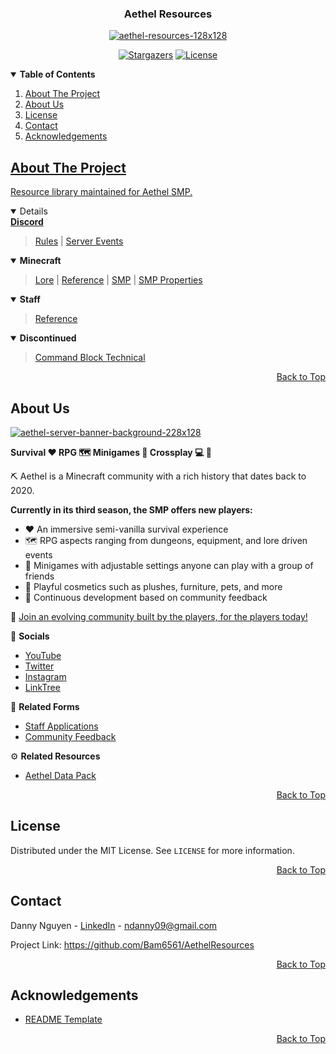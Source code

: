 <a name="top"></a>

<!-- LOGO -->
<div align="center">
  <h3>Aethel Resources</h3>
  <a href="https://github.com/Bam6561/AethelResources">
    <img src="https://i.ibb.co/znQK6hY/aethel-resources-128x128.png" alt="aethel-resources-128x128">
  </a>
  
  [![Stargazers][stars-shield]][stars-url] [![License][license-shield]][license-url]
</div>

<!-- TABLE OF CONTENTS -->
<details open> 
  <summary><b> Table of Contents </b></summary>
  <ol>
    <li><a href="#about-the-project"> About The Project </a></li>
    <li><a href="#about-us"> About Us </a></li>
    <li><a href="#license"> License </a></li>
    <li><a href="#contact"> Contact <a/></li>
    <li><a href="#acknowledgements"> Acknowledgements </li>
</details>

<!-- ABOUT THE PROJECT -->
## About The Project
Resource library maintained for Aethel SMP. 

<details open>
  <summary><b> Discord </b></summary>
  
  > [Rules](https://github.com/Bam6561/AethelResources/blob/main/Documents/Discord/aethel_discord_rules.pdf) | [Server Events](https://github.com/Bam6561/AethelResources/blob/main/Documents/Discord/aethel_discord_events.pdf)
</details>

<details open>
  <summary><b> Minecraft </b></summary>
  
  > [Lore](https://github.com/Bam6561/AethelResources/blob/main/Documents/Minecraft/aethel_smp_lore.pdf) | [Reference](https://github.com/Bam6561/AethelResources/blob/main/Documents/Minecraft/aethel_smp_reference.pdf) | [SMP](https://github.com/Bam6561/AethelResources/blob/main/Documents/Minecraft/aethel_smp.pdf) | [SMP Properties](https://github.com/Bam6561/AethelResources/blob/main/Documents/Minecraft/aethel_smp_properties.pdf) 
</details>

<details open>
  <summary><b> Staff </b></summary>
  
  > [Reference](https://github.com/Bam6561/AethelResources/blob/main/Documents/Staff/aethel_staff_reference.pdf)
</details>

<details open>
  <summary><b> Discontinued </b></summary>
  
  > [Command Block Technical](https://github.com/Bam6561/AethelResources/blob/main/Documents/Discontinued/aethel_minecraft_command_block_technical.pdf)
</details>

<p align="right"><a href="#top">Back to Top</a></p>

<!-- ABOUT US -->
## About Us
<a href="https://discord.gg/FzeC4aC6Tg">
  <img src="https://i.ibb.co/m43zN8N/aethel-server-banner-background-228x128.jpg" alt="aethel-server-banner-background-228x128">
</a>

**Survival ❤️ RPG 🗺️ Minigames 🧨 Crossplay 💻 📱**

⛏️ Aethel is a Minecraft community with a rich history that dates back to 2020.

**Currently in its third season, the SMP offers new players:**
* ❤️ An immersive semi-vanilla survival experience
* 🗺️ RPG aspects ranging from dungeons, equipment, and lore driven events
* 🧨 Minigames with adjustable settings anyone can play with a group of friends
* 🍰 Playful cosmetics such as plushes, furniture, pets, and more
* 🔧 Continuous development based on community feedback

👥 [Join an evolving community built by the players, for the players today!](https://discord.gg/FzeC4aC6Tg)

📱 **Socials**
* [YouTube](https://www.youtube.com/@aethelsmp)
* [Twitter](https://twitter.com/aethelsmp)
* [Instagram](https://www.instagram.com/aethelsmp/)
* [LinkTree](https://linktr.ee/aethelsmp)

📝 **Related Forms**
* [Staff Applications](https://forms.gle/bTF5CqPtEsrutmXD6)
* [Community Feedback](https://forms.gle/s3iRyqfKTv6vi4Hq7)

⚙️ **Related Resources** 
* [Aethel Data Pack](https://github.com/Bam6561/AethelDataPack)

<p align="right"><a href="#top">Back to Top</a></p>

<!-- LICENSE -->
## License
Distributed under the MIT License. See `LICENSE` for more information.

<p align="right"><a href="#top">Back to Top</a></p>

<!-- CONTACT -->
## Contact
Danny Nguyen - [LinkedIn](https://www.linkedin.com/in/ndanny09/) - ndanny09@gmail.com

Project Link: https://github.com/Bam6561/AethelResources

<p align="right"><a href="#top">Back to Top</a></p>

<!-- ACKNOWLEDGEMENTS -->
## Acknowledgements
* [README Template](https://github.com/othneildrew/Best-README-Template#prerequisites)

<p align="right"><a href="#top">Back to Top</a></p>

<!-- SHIELDS -->
[stars-shield]: https://img.shields.io/github/stars/Bam6561/AethelResources
[stars-url]: https://github.com/Bam6561/AethelResources/stargazers
[license-shield]: https://img.shields.io/github/license/Bam6561/AethelResources
[license-url]: https://github.com/Bam6561/AethelResources/blob/main/LICENSE
